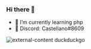 ### Hi there 👋

- 📃 I’m currently learning php
- 🚬 Discord: Castellano#8609

![external-content duckduckgo](https://user-images.githubusercontent.com/76704451/105390851-cb51b700-5c19-11eb-9ed8-54a010be9467.gif)
